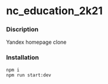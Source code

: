 # nc_education_2k21

### Discription

 Yandex homepage clone
 
### Installation

```
npm i 
npm run start:dev
``` 

